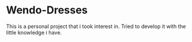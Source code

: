 # Wendo-Dresses
This is a personal project that i took interest in. Tried to develop it with the little knowledge i have.
